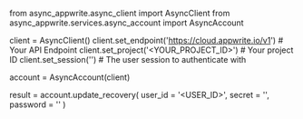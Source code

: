 from async_appwrite.async_client import AsyncClient
from async_appwrite.services.async_account import AsyncAccount


client = AsyncClient()
client.set_endpoint('https://cloud.appwrite.io/v1') # Your API Endpoint
client.set_project('<YOUR_PROJECT_ID>') # Your project ID
client.set_session('') # The user session to authenticate with

account = AsyncAccount(client)

result = account.update_recovery(
    user_id = '<USER_ID>',
    secret = '<SECRET>',
    password = ''
)
